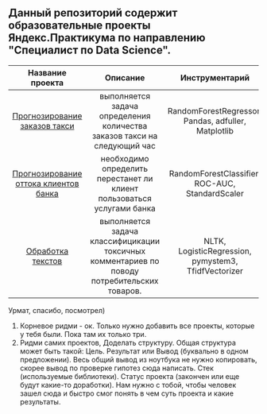 ## Данный репозиторий содержит образовательные проекты Яндекс.Практикума по направлению "Специалист по Data Science".
| Название проекта | Описание | Инструментарий |
| :---------------: | :--------: | :--------------: |
| [Прогнозирование заказов такси](https://github.com/UrmatDzhunkeev/yandex_practicum/tree/master/time_series) | выполняется задача определения количества заказов такси на следующий час | RandomForestRegressor, Pandas, adfuller, Matplotlib |
| [Прогнозирование оттока клиентов банка](https://github.com/UrmatDzhunkeev/yandex_practicum/tree/master/bank_customer_churn) | необходимо определить перестанет ли клиент пользоваться услугами банка | RandomForestClassifier, ROC-AUC, StandardScaler |
| [Обработка текстов](https://github.com/UrmatDzhunkeev/yandex_practicum/tree/master/natural_language_processing) | выполняется задача классифицикации токсичных комментариев по поводу потребительских товаров. | NLTK, LogisticRegression, pymystem3, TfidfVectorizer |

Урмат, спасибо, посмотрел)
1. Корневое ридми - ок. Только нужно добавить все проекты, которые у тебя были. Пока там их только три.
2. Ридми самих проектов,
Доделать структуру. Общая структура может быть такой: 
Цель.
Результат или Вывод (буквально в одном предложении). Весь общий вывод из ноутбука не нужно копировать, скорее вывод по проверке гипотез сюда написать.
Стек (используемые библиотеки).
Статус проекта (закончен или еще будут какие-то доработки).
Нам нужно с тобой, чтобы человек зашел сюда и быстро смог понять в чем суть проекта и какие результаты.
